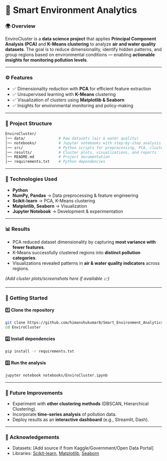 # 📘 Smart Environment Analytics  

### 🌍 Overview  
EnviroCluster is a **data science project** that applies **Principal Component Analysis (PCA)** and **K-Means clustering** to analyze **air and water quality datasets**. The goal is to reduce dimensionality, identify hidden patterns, and group regions based on environmental conditions — enabling **actionable insights for monitoring pollution levels**.  

---

### ⚙️ Features  
- ✅ Dimensionality reduction with **PCA** for efficient feature extraction  
- ✅ Unsupervised learning with **K-Means** clustering  
- ✅ Visualization of clusters using **Matplotlib & Seaborn**  
- ✅ Insights for environmental monitoring and policy-making  

---

### 📂 Project Structure  
```bash
EnviroCluster/
│── data/               # Raw datasets (air & water quality)  
│── notebooks/          # Jupyter notebooks with step-by-step analysis  
│── src/                # Python scripts for preprocessing, PCA, clustering  
│── results/            # Cluster plots, visualizations, and reports  
│── README.md           # Project documentation  
│── requirements.txt    # Python dependencies  
```

---

### 🔧 Technologies Used  
- **Python**  
- **NumPy, Pandas** → Data preprocessing & feature engineering  
- **Scikit-learn** → PCA, K-Means clustering  
- **Matplotlib, Seaborn** → Visualization  
- **Jupyter Notebook** → Development & experimentation  

---

### 📊 Results  
- PCA reduced dataset dimensionality by capturing **most variance with fewer features**.  
- K-Means successfully clustered regions into **distinct pollution categories**.  
- Visualizations revealed patterns in **air & water quality indicators** across regions.  

*(Add cluster plots/screenshots here if available 📈)*  

---

### 🚀 Getting Started  

#### 1️⃣ Clone the repository  
```bash
git clone https://github.com/himanshukumar8/Smart_Environment_Analytics.git
cd EnviroCluster
```

#### 2️⃣ Install dependencies  
```bash
pip install -r requirements.txt
```

#### 3️⃣ Run the analysis  
```bash
jupyter notebook notebooks/EnviroCluster.ipynb
```

---

### 📌 Future Improvements  
- Experiment with **other clustering methods** (DBSCAN, Hierarchical Clustering).  
- Incorporate **time-series analysis** of pollution data.  
- Deploy results as an **interactive dashboard** (e.g., Streamlit, Dash).  

---

### 🙌 Acknowledgements  
- Datasets: [Add source if from Kaggle/Government/Open Data Portal]  
- Libraries: [Scikit-learn](https://scikit-learn.org/), [Matplotlib](https://matplotlib.org/), [Seaborn](https://seaborn.pydata.org/)  
